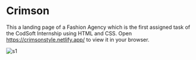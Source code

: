 # Crimson
This a landing page of a Fashion Agency which is the first assigned task of the CodSoft Internship using HTML and CSS. Open https://crimsonstyle.netlify.app/ to view it in your browser.

![s1](https://github.com/PariBainsla/Crimson/assets/153187084/cb0b6ec7-29c8-40f9-a0be-bd5c34c92c18)

